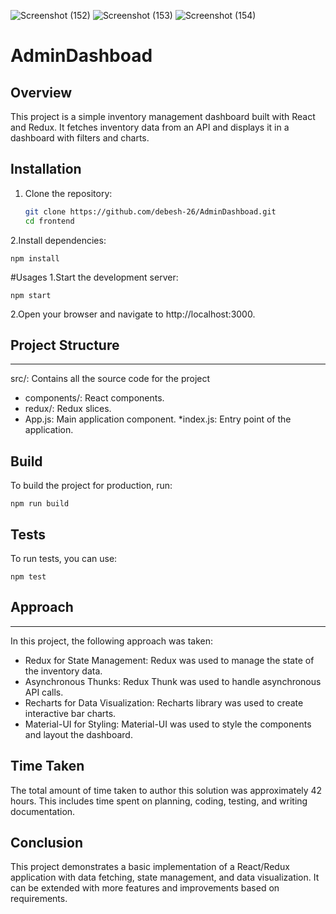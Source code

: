 ![Screenshot (152)](https://github.com/debesh-26/AdminDashboad/assets/78497229/1bae1942-e0c1-4e9d-a2d6-185285b54880)
![Screenshot (153)](https://github.com/debesh-26/AdminDashboad/assets/78497229/f782c95a-82be-4a1d-bf53-49ad23e40ef5)
![Screenshot (154)](https://github.com/debesh-26/AdminDashboad/assets/78497229/30e2bfc5-c4f2-4a11-82ce-dfa7fd927505)


# AdminDashboad
## Overview

This project is a simple inventory management dashboard built with React and Redux. It fetches inventory data from an API and displays it in a dashboard with filters and charts.

## Installation

1. Clone the repository:
   ```sh
   git clone https://github.com/debesh-26/AdminDashboad.git
   cd frontend
   
 2.Install dependencies:
    
    npm install
     
#Usages
1.Start the development server:
    
    npm start
2.Open your browser and navigate to http://localhost:3000.

## Project Structure
***
src/: Contains all the source code for the project
* components/: React components. 
* redux/: Redux slices.
* App.js: Main application component.
*index.js: Entry point of the application.

## Build
To build the project for production, run:

    npm run build

## Tests
To run tests, you can use:

    npm test

## Approach
***
In this project, the following approach was taken:
* Redux for State Management: Redux was used to manage the state of the inventory data.
* Asynchronous Thunks: Redux Thunk was used to handle asynchronous API calls.
* Recharts for Data Visualization: Recharts library was used to create interactive bar charts.
* Material-UI for Styling: Material-UI was used to style the components and layout the dashboard.

## Time Taken
The total amount of time taken to author this solution was approximately 42 hours. This includes time spent on planning, coding, testing, and writing documentation.

## Conclusion
This project demonstrates a basic implementation of a React/Redux application with data fetching, state management, and data visualization. It can be extended with more features and improvements based on requirements.
